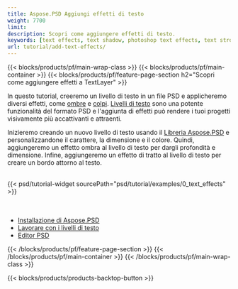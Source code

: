 ```yaml
---
title: Aspose.PSD Aggiungi effetti di testo
weight: 7700
limit: 
description: Scopri come aggiungere effetti di testo.
keywords: [text effects, text shadow, photoshop text effects, text stroke, open photoshop file, psd file export, text effect psd]
url: tutorial/add-text-effects/
---
```


{{< blocks/products/pf/main-wrap-class >}}
{{< blocks/products/pf/main-container >}}
{{< blocks/products/pf/feature-page-section h2="Scopri come aggiungere effetti a TextLayer" >}}


<a href="LINK">
</a>
<p>
In questo tutorial, creeremo un livello di testo in un file PSD e applicheremo diversi effetti, come <a href="https://docs.aspose.com/psd/net/shadow-effects-in-psd-file/">ombre</a> e <a href="https://docs.aspose.com/psd/net/stroke-effect-with-color-fill/">colpi</a>. <a href="https://reference.aspose.com/psd/net/aspose.psd.fileformats.psd.layers/textlayer/">Livelli di testo</a> sono una potente funzionalità del formato PSD e l'aggiunta di effetti può rendere i tuoi progetti visivamente più accattivanti e attraenti.
</p>

<p>
Inizieremo creando un nuovo livello di testo usando il <a href="https://www.nuget.org/packages/Aspose.PSD">Libreria Aspose.PSD</a> e personalizzandone il carattere, la dimensione e il colore. Quindi, aggiungeremo un effetto ombra al livello di testo per dargli profondità e dimensione. Infine, aggiungeremo un effetto di tratto al livello di testo per creare un bordo attorno al testo.
</p>

<br />
{{< psd/tutorial-widget sourcePath="psd/tutorial/examples/0_text_effects" >}}
<br />

<br />
<br />
<div class="code-sample">
    <ul class="link-list">
        <li class="link-item"><a href="https://docs.aspose.com/psd/net/installation/">Installazione di Aspose.PSD</a></li>
        <li class="link-item"><a href="https://docs.aspose.com/psd/net/working-with-text-layers/">Lavorare con i livelli di testo</a></li>
        <li class="link-item"><a href="https://products.aspose.app/psd/editor/">Editor PSD</a></li>
    </ul>
</div>

{{< /blocks/products/pf/feature-page-section >}}
{{< /blocks/products/pf/main-container >}}
{{< /blocks/products/pf/main-wrap-class >}}

{{< blocks/products/products-backtop-button >}}


